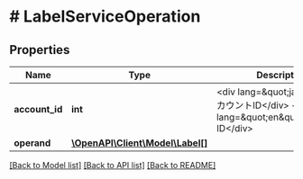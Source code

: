 # # LabelServiceOperation

## Properties

Name | Type | Description | Notes
------------ | ------------- | ------------- | -------------
**account_id** | **int** | &lt;div lang&#x3D;\&quot;ja\&quot;&gt;アカウントID&lt;/div&gt; &lt;div lang&#x3D;\&quot;en\&quot;&gt;Account ID&lt;/div&gt; |
**operand** | [**\OpenAPI\Client\Model\Label[]**](Label.md) |  |

[[Back to Model list]](../../README.md#models) [[Back to API list]](../../README.md#endpoints) [[Back to README]](../../README.md)
